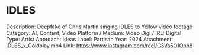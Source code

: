 # IDLES

Description: Deepfake of Chris Martin singing IDLES to Yellow video footage
Category: AI, Content, Video
Platform / Medium: Video
Digi / IRL: Digital
Type: Artist
Approach: Ideas
Label: Partisan
Year: 2024
Attachment: IDLES_x_Coldplay.mp4
Link: https://www.instagram.com/reel/C3Vs5O1Onh8